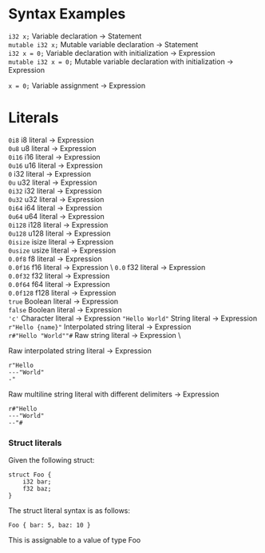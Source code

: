 # Syntax Examples

`i32 x;` Variable declaration -> Statement \
`mutable i32 x;` Mutable variable declaration -> Statement \
`i32 x = 0;` Variable declaration with initialization -> Expression \
`mutable i32 x = 0;` Mutable variable declaration with initialization -> Expression

`x = 0;` Variable assignment -> Expression

# Literals
`0i8` i8 literal -> Expression \
`0u8` u8 literal -> Expression \
`0i16` i16 literal -> Expression \
`0u16` u16 literal -> Expression \
`0` i32 literal -> Expression \
`0u` u32 literal -> Expression \
`0i32` i32 literal -> Expression \
`0u32` u32 literal -> Expression \
`0i64` i64 literal -> Expression \
`0u64` u64 literal -> Expression \
`0i128` i128 literal -> Expression \
`0u128` u128 literal -> Expression \
`0isize` isize literal -> Expression \
`0usize` usize literal -> Expression \
`0.0f8` f8 literal -> Expression \
`0.0f16` f16 literal -> Expression \ 
`0.0` f32 literal -> Expression \
`0.0f32` f32 literal -> Expression \
`0.0f64` f64 literal -> Expression \
`0.0f128` f128 literal -> Expression \
`true` Boolean literal -> Expression \
`false` Boolean literal -> Expression \
`'c'` Character literal -> Expression
`"Hello World"` String literal -> Expression \
`r"Hello {name}"` Interpolated string literal -> Expression \
`r#"Hello "World""#` Raw string literal -> Expression \

Raw interpolated string literal -> Expression
```
r"Hello
---"World"
-"
```

Raw multiline string literal with different delimiters -> Expression
```
r#"Hello
---"World"
--"#
```

### Struct literals

Given the following struct:
```
struct Foo {
    i32 bar;
    f32 baz;
}
```

The struct literal syntax is as follows:
```
Foo { bar: 5, baz: 10 }
```
This is assignable to a value of type Foo